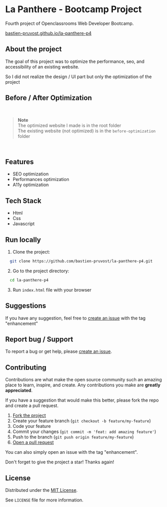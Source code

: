 <!-- prettier-ignore-start -->

<!-- Rename all occurences with Cmd + D :

La Panthere - Bootcamp Project
la-panthere-p4
bastien-pruvost.github.io/la-panthere-p4
https://bastien-pruvost.github.io/la-panthere-p4/

 -->

# La Panthere - Bootcamp Project

Fourth project of Openclassrooms Web Developer Bootcamp.

[bastien-pruvost.github.io/la-panthere-p4](https://bastien-pruvost.github.io/la-panthere-p4/)


## About the project

The goal of this project was to optimize the performance, seo, and accessibility of an existing website.

So I did not realize the design / UI part but only the optimization of the project


## Before / After Optimization

<br/>

> **Note**  
> The optimized website I made is in the root folder  
> The existing website (not optimized) is in the `before-optimization` folder

<br/>


## Features

- SEO optimization
- Performances optimization
- A11y optimization


## Tech Stack

- Html
- Css
- Javascript


## Run locally

1. Clone the project:

```bash
  git clone https://github.com/bastien-pruvost/la-panthere-p4.git
```

2. Go to the project directory:

```bash
  cd la-panthere-p4
```

3. Run `index.html` file with your browser


## Suggestions

If you have any suggestion, feel free to [create an issue](https://github.com/bastien-pruvost/la-panthere-p4/issues) with the tag "enhancement"


## Report bug / Support

To report a bug or get help, please [create an issue](https://github.com/bastien-pruvost/la-panthere-p4/issues).


## Contributing

Contributions are what make the open source community such an amazing place to learn, inspire, and create. Any contributions you make are **greatly appreciated**.

If you have a suggestion that would make this better, please fork the repo and create a pull request.

1. [Fork the project](https://github.com/bastien-pruvost/la-panthere-p4/fork)
2. Create your feature branch (`git checkout -b feature/my-feature`)
3. Code your feature
4. Commit your changes (`git commit -m 'feat: add amazing feature'`)
5. Push to the branch (`git push origin feature/my-feature`)
6. [Open a pull request](https://github.com/bastien-pruvost/la-panthere-p4/compare)

You can also simply open an issue with the tag "enhancement".

Don't forget to give the project a star! Thanks again!


## License

Distributed under the [MIT License](https://choosealicense.com/licenses/mit).

See `LICENSE` file for more information.



<!-- prettier-ignore-end -->
